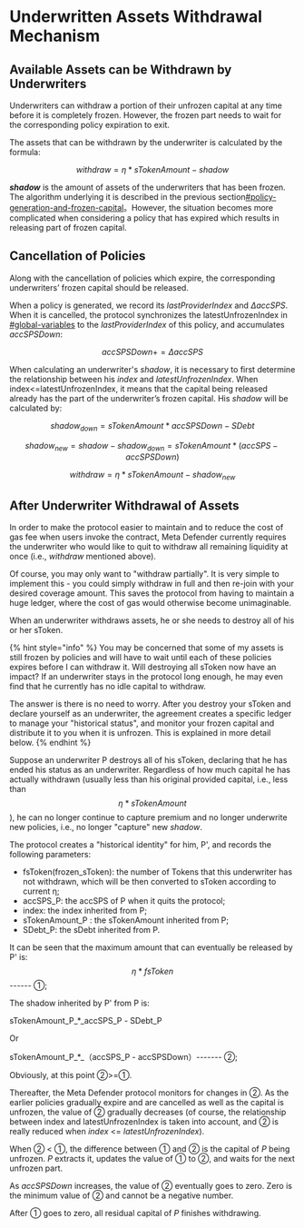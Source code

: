 # Underwritten Assets Withdrawal Mechanism

## Available Assets can be Withdrawn by Underwriters

Underwriters can withdraw a portion of their unfrozen capital at any time before it is completely frozen. However, the frozen part needs to wait for the corresponding policy expiration to exit.

The assets that can be withdrawn by the underwriter is calculated by the formula:

$$
withdraw = η*sTokenAmount - shadow
$$

​_**shadow**_ is the amount of assets of the underwriters that has been frozen. The algorithm underlying it is described in the previous section[#policy-generation-and-frozen-capital](benefits-and-risks-of-underwriting.md#policy-generation-and-frozen-capital "mention")。However, the situation becomes more complicated when considering a policy that has expired which results in releasing part of frozen capital.

## Cancellation of Policies

Along with the cancellation of policies which expire, the corresponding underwriters’ frozen capital should be released.

When a policy is generated, we record its _lastProviderIndex_ and _ΔaccSPS_. When it is cancelled, the protocol synchronizes the latestUnfrozenIndex in [#global-variables](benefits-and-risks-of-underwriting.md#global-variables "mention") to the _lastProviderIndex_ of this policy, and accumulates _accSPSDown_:

$$
accSPSDown += ΔaccSPS
$$

​When calculating an underwriter's _shadow_, it is necessary to first determine the relationship between his _index_ and _latestUnfrozenIndex_. When index<=latestUnfrozenIndex, it means that the capital being released already has the part of the underwriter’s frozen capital. His _shadow_ will be calculated by:

$$
shadow_{down} = sTokenAmount*accSPSDown - SDebt
$$

$$
shadow_{new}=shadow-shadow_{down} = sTokenAmount*(accSPS-accSPSDown)
$$

$$
withdraw = η*sTokenAmount - shadow_{new}
$$

## **After Underwriter Withdrawal of Assets**

In order to make the protocol easier to maintain and to reduce the cost of gas fee when users invoke the contract, Meta Defender currently requires the underwriter who would like to quit to withdraw all remaining liquidity at once (i.e., _withdraw_ mentioned above).

Of course, you may only want to "withdraw partially". It is very simple to implement this - you could simply withdraw in full and then re-join with your desired coverage amount. This saves the protocol from having to maintain a huge ledger, where the cost of gas would otherwise become unimaginable.

When an underwriter withdraws assets, he or she needs to destroy all of his or her sToken.

{% hint style="info" %}
You may be concerned that some of my assets is still frozen by policies and will have to wait until each of these policies expires before I can withdraw it. Will destroying all sToken now have an impact? If an underwriter stays in the protocol long enough, he may even find that he currently has no idle capital to withdraw.

The answer is there is no need to worry. After you destroy your sToken and declare yourself as an underwriter, the agreement creates a specific ledger to manage your "historical status", and monitor your frozen capital and distribute it to you when it is unfrozen. This is explained in more detail below.
{% endhint %}

Suppose an underwriter P destroys all of his sToken, declaring that he has ended his status as an underwriter. Regardless of how much capital he has actually withdrawn (usually less than his original provided capital, i.e., less than $$η*sTokenAmount$$), he can no longer continue to capture premium and no longer underwrite new policies, i.e., no longer "capture" new _shadow_.

The protocol creates a "historical identity" for him, P', and records the following parameters:

* fsToken(frozen\_sToken): the number of Tokens that this underwriter has not withdrawn, which will be then converted to sToken according to current η;
* accSPS\_P: the accSPS of P when it quits the protocol;
* index: the index inherited from P;
* sTokenAmount\_P : the sTokenAmount inherited from P;
* SDebt\_P: the sDebt inherited from P.

It can be seen that the maximum amount that can eventually be released by P' is: $$η*fsToken$$​ ------ ①;

The shadow inherited by P' from P is:

sTokenAmount\_P_\*_accSPS\_P _-_ SDebt\_P&#x20;

Or

&#x20;sTokenAmount\_P_\*_（accSPS\_P - accSPSDown）------- ②;

Obviously, at this point ②>=①.

Thereafter, the Meta Defender protocol monitors for changes in ②. As the earlier policies gradually expire and are cancelled as well as the capital is unfrozen, the value of ② gradually decreases (of course, the relationship between index and latestUnfrozenIndex is taken into account, and ② is really reduced when _index_ <= _latestUnfrozenIndex_).

When ② < ①, the difference between ① and ② is the capital of _P_ being unfrozen. _P_ extracts it, updates the value of ① to ②, and waits for the next unfrozen part.

As _accSPSDown_ increases, the value of ② eventually goes to zero. Zero is the minimum value of ② and cannot be a negative number.

After ① goes to zero, all residual capital of _P_ finishes withdrawing.

